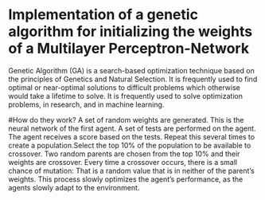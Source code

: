 # Implementation of a genetic algorithm for initializing the weights of a Multilayer Perceptron-Network

Genetic Algorithm (GA) is a search-based optimization technique based on the principles of Genetics and Natural Selection. It is frequently used to find optimal or near-optimal solutions to difficult problems which otherwise would take a lifetime to solve. It is frequently used to solve optimization problems, in research, and in machine learning.

#How do they work?
A set of random weights are generated. This is the neural network of the first agent. A set of tests are performed on the agent. The agent receives a score based on the tests. Repeat this several times to create a population.Select the top 10% of the population to be available to crossover. Two random parents are chosen from the top 10% and their weights are crossover. Every time a crossover occurs, there is a small chance of mutation: That is a random value that is in neither of the parent’s weights.
This process slowly optimizes the agent’s performance, as the agents slowly adapt to the environment.
